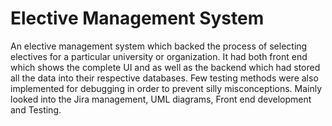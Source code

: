 # Elective Management System
An elective management system which backed the process of selecting electives for a particular
university or organization. It had both front end which shows the complete UI and as well as the backend which had stored all the data into their respective databases. Few testing methods were also implemented for debugging in order to prevent silly misconceptions.
Mainly looked into the Jira management, UML diagrams, Front end development and Testing.
